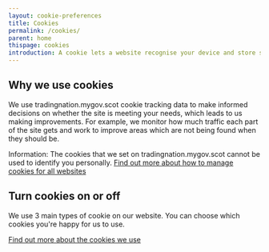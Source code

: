 ```yaml
---
layout: cookie-preferences
title: Cookies
permalink: /cookies/
parent: home
thispage: cookies
introduction: A cookie lets a website recognise your device and store some information about your preferences or interactions.
---
```


## Why we use cookies
We use tradingnation.mygov.scot cookie tracking data to make informed decisions on whether the site is meeting your needs, which leads to us making improvements. For example, we monitor how much traffic each part of the site gets and work to improve areas which are not being found when they should be.

<div class="ds_information-text">
<span class="ds_information-text__text">
<span class="visually-hidden  hidden">Information:</span>
The cookies that we set on tradingnation.mygov.scot cannot be used to identify you personally. <a href="https://ico.org.uk/your-data-matters/online/cookies/">Find out more about how to manage cookies for all websites</a>
</span>
</div>

## Turn cookies on or off
We use 3 main types of cookie on our website. You can choose which cookies you're happy for us to use.

[Find out more about the cookies we use](/cookie-details/)
